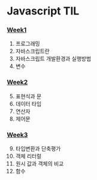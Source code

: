 # Javascript TIL
### [Week1](https://github.com/sr0020/TIL/tree/main/Javascript/week%201)
01. 프로그래밍
02. 자바스크립트란
03. 자바스크립트 개발환경과 실행방법
04. 변수
### [Week2](https://github.com/sr0020/TIL/tree/main/Javascript/week%202)
05. 표현식과 문
06. 데이터 타입
07. 연산자
08. 제어문
### [Week3](https://github.com/sr0020/TIL/tree/main/Javascript/week%203)
09. 타입변환과 단축평가
10. 객체 리터럴
11. 원시 값과 객체의 비교
12. 함수
